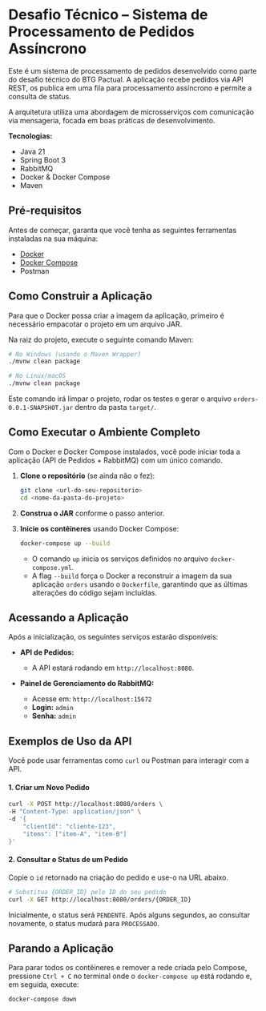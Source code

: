 # Desafio Técnico – Sistema de Processamento de Pedidos Assíncrono

Este é um sistema de processamento de pedidos desenvolvido como parte do desafio técnico do BTG
Pactual. A aplicação recebe pedidos via API REST, os publica em uma fila para processamento
assíncrono e permite a consulta de status.

A arquitetura utiliza uma abordagem de microsserviços com comunicação via mensageria, focada em boas
práticas de desenvolvimento.

**Tecnologias:**

* Java 21
* Spring Boot 3
* RabbitMQ
* Docker & Docker Compose
* Maven

## Pré-requisitos

Antes de começar, garanta que você tenha as seguintes ferramentas instaladas na sua máquina:

* [Docker](https://www.docker.com/get-started/)
* [Docker Compose](https://docs.docker.com/compose/install/)
* Postman

## Como Construir a Aplicação

Para que o Docker possa criar a imagem da aplicação, primeiro é necessário empacotar o projeto em um
arquivo JAR.

Na raiz do projeto, execute o seguinte comando Maven:

```bash
# No Windows (usando o Maven Wrapper)
./mvnw clean package

# No Linux/macOS
./mvnw clean package
```

Este comando irá limpar o projeto, rodar os testes e gerar o arquivo `orders-0.0.1-SNAPSHOT.jar`
dentro da pasta `target/`.

## Como Executar o Ambiente Completo

Com o Docker e Docker Compose instalados, você pode iniciar toda a aplicação (API de Pedidos +
RabbitMQ) com um único comando.

1. **Clone o repositório** (se ainda não o fez):
   ```bash
   git clone <url-do-seu-repositorio>
   cd <nome-da-pasta-do-projeto>
   ```

2. **Construa o JAR** conforme o passo anterior.

3. **Inicie os contêineres** usando Docker Compose:
   ```bash
   docker-compose up --build
   ```
    * O comando `up` inicia os serviços definidos no arquivo `docker-compose.yml`.
    * A flag `--build` força o Docker a reconstruir a imagem da sua aplicação `orders` usando o
      `Dockerfile`, garantindo que as últimas alterações do código sejam incluídas.

## Acessando a Aplicação

Após a inicialização, os seguintes serviços estarão disponíveis:

* **API de Pedidos:**
    * A API estará rodando em `http://localhost:8080`.


* **Painel de Gerenciamento do RabbitMQ:**
    * Acesse em: `http://localhost:15672`
    * **Login:** `admin`
    * **Senha:** `admin`

## Exemplos de Uso da API

Você pode usar ferramentas como `curl` ou Postman para interagir com a API.

#### 1. Criar um Novo Pedido

```bash
curl -X POST http://localhost:8080/orders \
-H "Content-Type: application/json" \
-d '{
    "clientId": "cliente-123",
    "items": ["item-A", "item-B"]
}'
```

#### 2. Consultar o Status de um Pedido

Copie o `id` retornado na criação do pedido e use-o na URL abaixo.

```bash
# Substitua {ORDER_ID} pelo ID do seu pedido
curl -X GET http://localhost:8080/orders/{ORDER_ID}
```

Inicialmente, o status será `PENDENTE`. Após alguns segundos, ao consultar novamente, o status
mudará para `PROCESSADO`.

## Parando a Aplicação

Para parar todos os contêineres e remover a rede criada pelo Compose, pressione `Ctrl + C` no
terminal onde o `docker-compose up` está rodando e, em seguida, execute:

```bash
docker-compose down
```